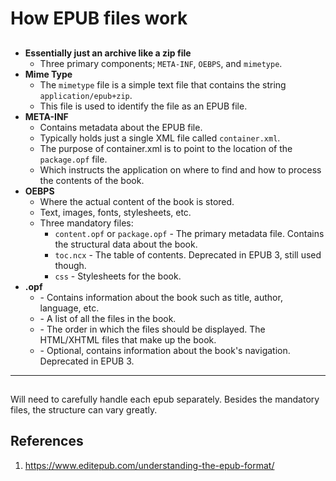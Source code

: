# How EPUB files work

##
- **Essentially just an archive like a zip file**
    - Three primary components; `META-INF`, `OEBPS`, and `mimetype`.
- **Mime Type**
    - The `mimetype` file is a simple text file that contains the string `application/epub+zip`.
    - This file is used to identify the file as an EPUB file.
- **META-INF**
  - Contains metadata about the EPUB file.
  - Typically holds just a single XML file called `container.xml`.
  - The purpose of container.xml is to point to the location of the `package.opf` file.
  - Which instructs the application on where to find and how to process the contents of the book.
- **OEBPS**
  - Where the actual content of the book is stored.
  - Text, images, fonts, stylesheets, etc.
  - Three mandatory files:
    - `content.opf` or `package.opf` - The primary metadata file. Contains the structural data about the book.
    - `toc.ncx` - The table of contents. Deprecated in EPUB 3, still used though.
    - `css` - Stylesheets for the book.
- **.opf**
    -  <metadata> - Contains information about the book such as title, author, language, etc.
    -  <manifest> - A list of all the files in the book.
    -  <spine> - The order in which the files should be displayed. The HTML/XHTML files that make up the book.
    -  <guide> - Optional, contains information about the book's navigation. Deprecated in EPUB 3. 

---

##
Will need to carefully handle each epub separately. Besides the mandatory files, the structure can vary greatly. 


## References
1. https://www.editepub.com/understanding-the-epub-format/